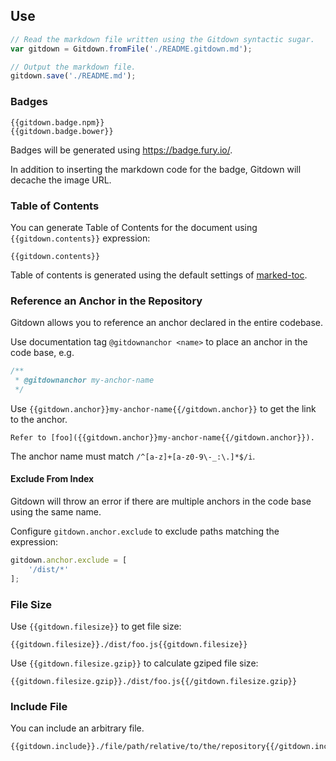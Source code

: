 ## Use

```js
// Read the markdown file written using the Gitdown syntactic sugar.
var gitdown = Gitdown.fromFile('./README.gitdown.md');

// Output the markdown file.
gitdown.save('./README.md');
```

### Badges

```Handlebars
{{gitdown.badge.npm}}
{{gitdown.badge.bower}}
```

Badges will be generated using https://badge.fury.io/.

In addition to inserting the markdown code for the badge, Gitdown will decache the image URL.

### Table of Contents

You can generate Table of Contents for the document using `{{gitdown.contents}}` expression:

```Handlebars
{{gitdown.contents}}
```

Table of contents is generated using the default settings of [marked-toc](https://github.com/jonschlinkert/marked-toc).

### Reference an Anchor in the Repository

Gitdown allows you to reference an anchor declared in the entire codebase.

Use documentation tag `@gitdownanchor <name>` to place an anchor in the code base, e.g.

```js
/**
 * @gitdownanchor my-anchor-name
 */
```

Use `{{gitdown.anchor}}my-anchor-name{{/gitdown.anchor}}` to get the link to the anchor.

```
Refer to [foo]({{gitdown.anchor}}my-anchor-name{{/gitdown.anchor}}).
```

The anchor name must match `/^[a-z]+[a-z0-9\-_:\.]*$/i`.

#### Exclude From Index

Gitdown will throw an error if there are multiple anchors in the code base using the same name.

Configure `gitdown.anchor.exclude` to exclude paths matching the expression:

```js
gitdown.anchor.exclude = [
    '/dist/*'
];
```

### File Size

Use `{{gitdown.filesize}}` to get file size:

```Handlebars
{{gitdown.filesize}}./dist/foo.js{{gitdown.filesize}}
```

Use `{{gitdown.filesize.gzip}}` to calculate gziped file size:

```Handlebars
{{gitdown.filesize.gzip}}./dist/foo.js{{/gitdown.filesize.gzip}}
```

### Include File

You can include an arbitrary file.

```Handlebars
{{gitdown.include}}./file/path/relative/to/the/repository{{/gitdown.include}}
```